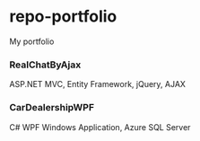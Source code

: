 # repo-portfolio
My portfolio

### RealChatByAjax
ASP.NET MVC, Entity Framework, jQuery, AJAX

### CarDealershipWPF
C# WPF Windows Application, Azure SQL Server
